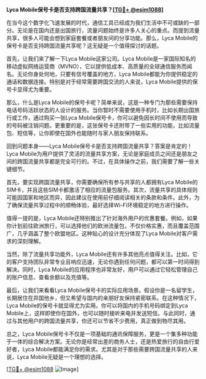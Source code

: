 **Lyca Mobile保号卡是否支持跨国流量共享？[[TG💪+ @esim1088](https://t.me/s/esim1088)]**

在当今这个数字化飞速发展的时代，通信工具已经成为我们生活中不可或缺的一部分。无论是在国内还是出国旅行，流量问题始终是许多人关心的重点。而提到流量共享，很多人可能会想到家庭套餐或者朋友间的分享功能。那么，Lyca Mobile的保号卡是否支持跨国流量共享呢？这无疑是一个值得探讨的话题。

首先，让我们来了解一下Lyca Mobile这家公司。Lyca Mobile是一家国际知名的移动虚拟网络运营商（MVNO），它以提供低成本、高质量的全球通信服务而闻名。无论你身处何地，只要有信号覆盖的地方，Lyca Mobile都能为你提供稳定的通话和数据连接。特别是对于经常需要跨国交流的人来说，Lyca Mobile提供的保号卡显得尤为重要。

那么，什么是Lyca Mobile的保号卡呢？简单来说，这是一种专门为那些需要保持电话号码活跃状态的人设计的服务。当你暂时不需要使用手机时，比如长期出国旅行或工作，通过购买一张Lyca Mobile保号卡，你可以避免因长时间不使用而导致的号码被注销问题。更重要的是，这张保号卡还附带了一些实用的功能，比如流量包、短信等，让你即使在国外也能随时与家人朋友保持联系。

回到问题本身——Lyca Mobile保号卡是否支持跨国流量共享？答案是肯定的！Lyca Mobile为用户提供了灵活的流量共享方案，无论是家庭成员之间还是朋友之间的跨国流量共享都是完全可行的。不过，在具体操作之前，我们需要了解一些关键细节。

首先，要实现跨国流量共享，你需要确保所有参与共享的人都拥有Lyca Mobile的SIM卡，并且这些SIM卡都激活了相应的流量包服务。其次，流量共享的具体规则可能因国家和地区而异，因此建议在使用前仔细阅读相关的条款和条件。此外，为了确保流量共享过程中的顺畅体验，最好选择Wi-Fi环境稳定的地方进行操作。

值得一提的是，Lyca Mobile还特别推出了针对海外用户的优惠套餐。例如，如果你计划前往欧洲旅行，可以选择他们的欧洲流量包，不仅价格实惠，而且覆盖范围广，几乎涵盖了整个欧盟地区。这种贴心的设计充分体现了Lyca Mobile对客户需求的深刻理解。

当然，除了流量共享功能外，Lyca Mobile还有许多其他亮点值得关注。比如，它的客户支持团队非常专业且响应迅速，无论你遇到任何问题，都可以第一时间得到解决。同时，Lyca Mobile的应用程序也非常友好，用户可以通过它轻松管理自己的账户信息、查看余额以及充值等。

最后，让我们来看看Lyca Mobile保号卡的实际应用场景。假设你是一名留学生，长期居住在异国他乡，但又希望与国内的亲朋好友保持紧密联系。在这种情况下，Lyca Mobile的保号卡就显得尤为实用。你可以将国内的手机号码绑定到Lyca Mobile上，这样即使你在国外，也可以随时接听来电并发送短信。与此同时，通过与其他用户的跨国流量共享，你还可以节省不少费用，真正做到物尽其用。

总之，Lyca Mobile保号卡不仅是一项基础的通讯保障服务，更是一个集多种功能于一体的综合解决方案。无论你是经常出差的商务人士，还是热爱旅行的自由行爱好者，Lyca Mobile都能满足你的需求。尤其是对于那些需要跨国流量共享的人来说，Lyca Mobile无疑是一个理想的选择。

[[TG💪+ @esim1088](https://t.me/s/esim1088) ![Image](https://i.postimg.cc/4NQfJmqS/Snipaste-2025-05-13-00-14-12.png)]